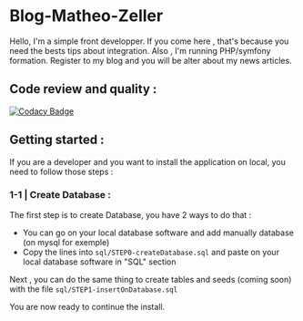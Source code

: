# Blog-Matheo-Zeller
Hello, I'm a simple front developper. If you come here , that's because you need the bests tips about integration. Also , I'm running PHP/symfony formation. Register to my blog and you will be alter about my news articles.

## Code review and quality :
[![Codacy Badge](https://api.codacy.com/project/badge/Grade/de7e346a62b24081846796711104ad8d)](https://app.codacy.com/manual/LeZellus/Blog-Matheo-Zeller?utm_source=github.com&utm_medium=referral&utm_content=LeZellus/Blog-Matheo-Zeller&utm_campaign=Badge_Grade_Dashboard)

## Getting started :
If you are a developer and you want to install the application on local, you need to follow those steps :

### 1-1 | Create Database :
The first step is to create Database, you have 2 ways to do that :
-   You can go on your local database software and add manually database (on mysql for exemple)
-   Copy the lines into `sql/STEP0-createDatabase.sql` and paste on your local database software in "SQL" section

Next , you can do the same thing to create tables and seeds (coming soon) with the file `sql/STEP1-insertOnDatabase.sql`

You are now ready to continue the install.